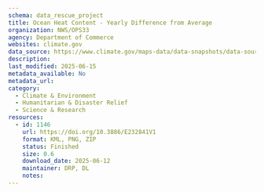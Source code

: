 ```yaml
---
schema: data_rescue_project 
title: Ocean Heat Content - Yearly Difference from Average
organization: NWS/OPS33
agency: Department of Commerce
websites: climate.gov
data_source: https://www.climate.gov/maps-data/data-snapshots/data-source/ocean-heat-content-yearly-difference-average
description: 
last_modified: 2025-06-15
metadata_available: No
metadata_url: 
category:
  - Climate & Environment 
  - Humanitarian & Disaster Relief 
  - Science & Research 
resources:
  - id: 1146
    url: https://doi.org/10.3886/E232841V1
    format: KML, PNG, ZIP
    status: Finished
    size: 0.6
    download_date: 2025-06-12
    maintainer: DRP, DL
    notes: 
---
```

